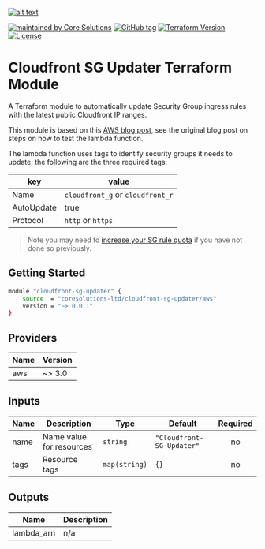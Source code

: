 [![alt text](https://coresolutions.ltd/media/core-solutions-82.png "Core Solutions")](https://coresolutions.ltd)

[![maintained by Core Solutions](https://img.shields.io/badge/maintained%20by-coresolutions.ltd-00607c.svg)](https://coresolutions.ltd)
[![GitHub tag](https://img.shields.io/github/v/tag/coresolutions-ltd/terraform-aws-ecs.svg?label=latest)](https://github.com/coresolutions-ltd/terraform-aws-cloudfront-sg-updater/releases)
[![Terraform Version](https://img.shields.io/badge/terraform-~%3E%200.12-623ce4.svg)](https://github.com/hashicorp/terraform/releases)
[![License](https://img.shields.io/badge/License-Apache%202.0-brightgreen.svg)](https://opensource.org/licenses/Apache-2.0)

# Cloudfront SG Updater Terraform Module

A Terraform module to automatically update Security Group ingress rules with the latest public Cloudfront IP ranges.

This module is based on this [AWS blog post](https://aws.amazon.com/blogs/security/how-to-automatically-update-your-security-groups-for-amazon-cloudfront-and-aws-waf-by-using-aws-lambda/), see the original blog post on steps on how to test the lambda function.

The lambda function uses tags to identify security groups it needs to update, the following are the three required tags:

| key        | value                            |
| ---------- | -------------------------------- |
| Name       | `cloudfront_g` or `cloudfront_r` |
| AutoUpdate | true                             |
| Protocol   | `http` or `https`                |

> Note you may need to [increase your SG rule quota](https://aws.amazon.com/premiumsupport/knowledge-center/increase-security-group-rule-limit/) if you have not done so previously.

## Getting Started

```sh
module "cloudfront-sg-updater" {
    source  = "coresolutions-ltd/cloudfront-sg-updater/aws"
    version = "~> 0.0.1"
}
```

<!-- BEGINNING OF PRE-COMMIT-TERRAFORM DOCS HOOK -->

## Providers

| Name | Version |
| ---- | ------- |
| aws  | ~> 3.0  |

## Inputs

| Name | Description              | Type          | Default                   | Required |
| ---- | ------------------------ | ------------- | ------------------------- | :------: |
| name | Name value for resources | `string`      | `"Cloudfront-SG-Updater"` |    no    |
| tags | Resource tags            | `map(string)` | `{}`                      |    no    |

## Outputs

| Name       | Description |
| ---------- | ----------- |
| lambda_arn | n/a         |

<!-- END OF PRE-COMMIT-TERRAFORM DOCS HOOK -->
